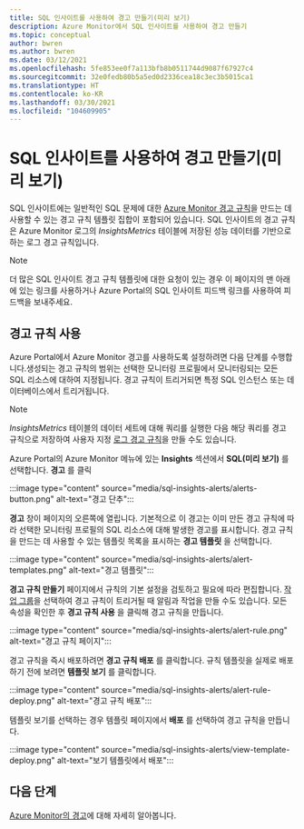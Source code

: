 ```yaml
---
title: SQL 인사이트를 사용하여 경고 만들기(미리 보기)
description: Azure Monitor에서 SQL 인사이트를 사용하여 경고 만들기
ms.topic: conceptual
author: bwren
ms.author: bwren
ms.date: 03/12/2021
ms.openlocfilehash: 5fe853ee0f7a113bfb8b0511744d9087f67927c4
ms.sourcegitcommit: 32e0fedb80b5a5ed0d2336cea18c3ec3b5015ca1
ms.translationtype: HT
ms.contentlocale: ko-KR
ms.lasthandoff: 03/30/2021
ms.locfileid: "104609905"
---
```

# <a name="create-alerts-with-sql-insights-preview"></a>SQL 인사이트를 사용하여 경고 만들기(미리 보기)
SQL 인사이트에는 일반적인 SQL 문제에 대한 [Azure Monitor 경고 규칙](../alert/../alerts/alerts-overview.md)을 만드는 데 사용할 수 있는 경고 규칙 템플릿 집합이 포함되어 있습니다. SQL 인사이트의 경고 규칙은 Azure Monitor 로그의 *InsightsMetrics* 테이블에 저장된 성능 데이터를 기반으로 하는 로그 경고 규칙입니다.  

> [!NOTE]
> 더 많은 SQL 인사이트 경고 규칙 템플릿에 대한 요청이 있는 경우 이 페이지의 맨 아래에 있는 링크를 사용하거나 Azure Portal의 SQL 인사이트 피드백 링크를 사용하여 피드백을 보내주세요.

## <a name="enable-alert-rules"></a>경고 규칙 사용 
Azure Portal에서 Azure Monitor 경고를 사용하도록 설정하려면 다음 단계를 수행합니다.생성되는 경고 규칙의 범위는 선택한 모니터링 프로필에서 모니터링되는 모든 SQL 리소스에 대하여 지정됩니다.  경고 규칙이 트리거되면 특정 SQL 인스턴스 또는 데이터베이스에서 트리거됩니다.

> [!NOTE]
> *InsightsMetrics* 테이블의 데이터 세트에 대해 쿼리를 실행한 다음 해당 쿼리를 경고 규칙으로 저장하여 사용자 지정 [로그 경고 규칙](../alerts/alerts-log.md)을 만들 수도 있습니다. 

Azure Portal의 Azure Monitor 메뉴에 있는 **Insights** 섹션에서 **SQL(미리 보기)** 를 선택합니다. **경고** 를 클릭

:::image type="content" source="media/sql-insights-alerts/alerts-button.png" alt-text="경고 단추":::

**경고** 창이 페이지의 오른쪽에 열립니다. 기본적으로 이 경고는 이미 만든 경고 규칙에 따라 선택한 모니터링 프로필의 SQL 리소스에 대해 발생한 경고를 표시합니다. 경고 규칙을 만드는 데 사용할 수 있는 템플릿 목록을 표시하는 **경고 템플릿** 을 선택합니다.

:::image type="content" source="media/sql-insights-alerts/alert-templates.png" alt-text="경고 템플릿":::

**경고 규칙 만들기** 페이지에서 규칙의 기본 설정을 검토하고 필요에 따라 편집합니다. [작업 그룹](../alerts/action-groups.md)을 선택하여 경고 규칙이 트리거될 때 알림과 작업을 만들 수도 있습니다. 모든 속성을 확인한 후 **경고 규칙 사용** 을 클릭해 경고 규칙을 만듭니다.


:::image type="content" source="media/sql-insights-alerts/alert-rule.png" alt-text="경고 규칙 페이지":::

경고 규칙을 즉시 배포하려면 **경고 규칙 배포** 를 클릭합니다. 규칙 템플릿을 실제로 배포하기 전에 보려면 **템플릿 보기** 를 클릭합니다.

:::image type="content" source="media/sql-insights-alerts/alert-rule-deploy.png" alt-text="경고 규칙 배포":::

템플릿 보기를 선택하는 경우 템플릿 페이지에서 **배포** 를 선택하여 경고 규칙을 만듭니다.

:::image type="content" source="media/sql-insights-alerts/view-template-deploy.png" alt-text="보기 템플릿에서 배포":::


## <a name="next-steps"></a>다음 단계

[Azure Monitor의 경고](../alerts/alerts-overview.md)에 대해 자세히 알아봅니다.

